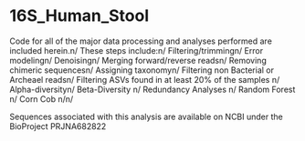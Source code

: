 # 16S_Human_Stool

Code for all of the major data processing and analyses performed are included herein.n/
These steps include:n/
Filtering/trimmingn/
Error modelingn/
Denoisingn/
Merging forward/reverse readsn/
Removing chimeric sequencesn/
Assigning taxonomyn/
Filtering non Bacterial or Archeael readsn/
Filtering ASVs found in at least 20% of the samples n/
Alpha-diversityn/
Beta-Diversity n/
Redundancy Analyses n/
Random Forest n/
Corn Cob n/n/

Sequences associated with this analysis are available on NCBI under the BioProject PRJNA682822
